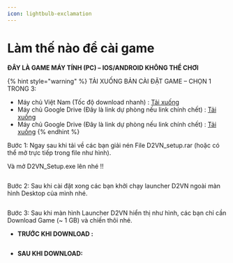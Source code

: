 ```yaml
---
icon: lightbulb-exclamation
---
```


# Làm thế nào để cài game

**ĐÂY LÀ GAME MÁY TÍNH (PC) – IOS/ANDROID KHÔNG THỂ CHƠI​​**

{% hint style="warning" %}
TẢI XUỐNG BẢN CÀI ĐẶT GAME – CHỌN 1 TRONG 3:

* Máy chủ Việt Nam (Tốc độ download nhanh) : [Tải xuống](https://diablo2-vn.com/download.php)
* Máy chủ Google Drive (Đây là link dự phòng nếu link chính chết) : [Tải xuống](https://diablo2-vn.com/download.php)
* Máy chủ Google Drive (Đây là link dự phòng nếu link chính chết) : [Tải xuống](https://diablo2-vn.com/download.php)
{% endhint %}

Bước 1: Ngay sau khi tải về các bạn giải nén File D2VN\_setup.rar (hoặc có thể mở trực tiếp trong file như hình).

Và mở D2VN\_Setup.exe lên nhé !!

<div align="center"><figure><img src="https://i0.wp.com/diablo2-vn.com/tm/app/uploads/2024/01/1700740885187.png?resize=1378%2C778&#x26;ssl=1" alt=""><figcaption></figcaption></figure></div>

Bước 2: Sau khi cài đặt xong các bạn khởi chạy launcher D2VN ngoài màn hình Desktop của mình nhé.

&#x20;

<figure><img src="https://i0.wp.com/diablo2-vn.com/tm/app/uploads/2024/01/1700740758949.png?resize=498%2C388&#x26;ssl=1" alt=""><figcaption></figcaption></figure>

&#x20;

Bước 3: Sau khi màn hình Launcher D2VN hiển thị như hình, các bạn chỉ cần Download Game (\~ 1 GB) và chiến thôi nhé.

* **TRƯỚC KHI DOWNLOAD :**

<figure><img src="https://i0.wp.com/diablo2-vn.com/tm/app/uploads/2024/01/1700741190952.png?resize=1115%2C784&#x26;ssl=1" alt=""><figcaption></figcaption></figure>

* **SAU KHI DOWNLOAD:**

<figure><img src="https://i0.wp.com/diablo2-vn.com/tm/app/uploads/2024/01/1700741231809.png?resize=989%2C694&#x26;ssl=1" alt=""><figcaption></figcaption></figure>
